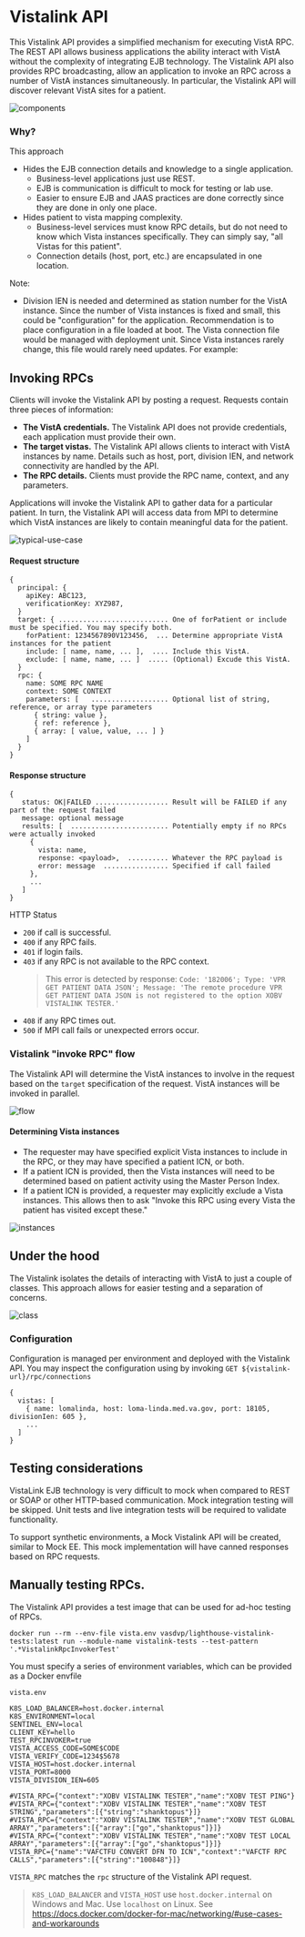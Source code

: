 # Vistalink API

This Vistalink API provides a simplified mechanism for executing VistA RPC. The REST API allows business applications the ability interact with VistA without the complexity of integrating EJB technology. The Vistalink API also provides RPC broadcasting, allow an application to invoke an RPC across a number of VistA instances simultaneously.  In particular, the Vistalink API will discover relevant VistA sites for a patient.

![components](src/plantuml/vl-api-components.png)

### Why?
This approach
- Hides the EJB connection details and knowledge to a single application. 
  - Business-level applications just use REST.
  - EJB is communication is difficult to mock for testing or lab use.
  - Easier to ensure EJB and JAAS practices are done correctly since they are done in only one place.
- Hides patient to vista mapping complexity. 
  - Business-level services must know RPC details, but do not need to know which Vista instances specifically. They can simply say, "all Vistas for this patient". 
  - Connection details (host, port, etc.) are encapsulated in one location.

Note:
- Division IEN is needed and determined as station number for the VistA instance. Since the number of Vista instances is fixed and small, this could be "configuration" for the application. Recommendation is to place configuration in a file loaded at boot. The Vista connection file would be managed with deployment unit. Since Vista instances rarely change, this file would rarely need updates. For example:


## Invoking RPCs
Clients will invoke the Vistalink API by posting a request. Requests contain three pieces of information:
- **The VistA credentials.** The Vistalink API does not provide credentials, each application must provide their own.
- **The target vistas.** The Vistalink API allows clients to interact with VistA instances by name. Details such as host, port, division IEN, and network connectivity are handled by the API.
- **The RPC details.** Clients must provide the RPC name, context, and any parameters.

Applications will invoke the Vistalink API to gather data for a particular patient. In turn, the Vistalink API will access data from MPI to determine which VistA instances are likely to contain meaningful data for the patient.

![typical-use-case](src/plantuml/typical-use-case.png)

#### Request structure
```
{
  principal: {
    apiKey: ABC123,
    verificationKey: XYZ987,
  }
  target: { ........................... One of forPatient or include must be specified. You may specify both.
    forPatient: 1234567890V123456,  ... Determine appropriate VistA instances for the patient
    include: [ name, name, ... ],  .... Include this VistA.
    exclude: [ name, name, ... ]  ..... (Optional) Excude this VistA.
  }
  rpc: {
    name: SOME RPC NAME
    context: SOME CONTEXT
    parameters: [   ................... Optional list of string, reference, or array type parameters
      { string: value },
      { ref: reference },
      { array: [ value, value, ... ] }
    ]
  }
}
```
#### Response structure
```
{
   status: OK|FAILED .................. Result will be FAILED if any part of the request failed
   message: optional message
   results: [  ........................ Potentially empty if no RPCs were actually invoked
     {
       vista: name,
       response: <payload>,  .......... Whatever the RPC payload is
       error: message  ................ Specified if call failed
     },
     ...
   ]
}
```
HTTP Status
- `200` if call is successful.
- `400` if any RPC fails.
- `401` if login fails.
- `403` if any RPC is not available to the RPC context.  
  > This error is detected by response: `Code: '182006'; Type: 'VPR GET PATIENT DATA JSON'; Message: 'The remote procedure VPR GET PATIENT DATA JSON is not registered to the option XOBV VISTALINK TESTER.'`
- `408` if any RPC times out.
- `500` if MPI call fails or unexpected errors occur.


### Vistalink "invoke RPC" flow
The Vistalink API will determine the VistA instances to involve in the request based on the `target` specification of the request. VistA instances will be invoked in parallel.

![flow](src/plantuml/vistalink-api-flow.png)


#### Determining Vista instances
- The requester may have specified explicit Vista instances to include in the RPC, or they may have specified a patient ICN, or both. 
- If a patient ICN is provided, then the Vista instances will need to be determined based on patient activity using the Master Person Index.
- If a patient ICN is provided, a requester may explicitly exclude a Vista instances. This allows then to ask "Invoke this RPC using every Vista the patient has visited except these."

![instances](src/plantuml/vistalink-api-determine-instances.png)


## Under the hood
The Vistalink isolates the details of interacting with VistA to just a couple of classes. This approach allows for easier testing and a separation of concerns.

![class](src/plantuml/vl-classes.png)


### Configuration
Configuration is managed per environment and deployed with the Vistalink API. You may inspect the configuration using by invoking `GET ${vistalink-url}/rpc/connections` 
```
{
  vistas: [
    { name: lomalinda, host: loma-linda.med.va.gov, port: 18105, divisionIen: 605 },
    ...
  ]
}
```


## Testing considerations
VistaLink EJB technology is very difficult to mock when compared to REST or SOAP or other HTTP-based communication. Mock integration testing will be skipped. Unit tests and live integration tests will be required to validate functionality.

To support synthetic environments, a Mock Vistalink API will be created, similar to Mock EE. This mock implementation will have canned responses based on RPC requests. 


## Manually testing RPCs.
The Vistalink API provides a test image that can be used for ad-hoc testing of RPCs.
```
docker run --rm --env-file vista.env vasdvp/lighthouse-vistalink-tests:latest run --module-name vistalink-tests --test-pattern '.*VistalinkRpcInvokerTest'
```
You must specify a series of environment variables, which can be provided as a Docker envfile

`vista.env`
```
K8S_LOAD_BALANCER=host.docker.internal
K8S_ENVIRONMENT=local
SENTINEL_ENV=local
CLIENT_KEY=hello
TEST_RPCINVOKER=true
VISTA_ACCESS_CODE=SOME$CODE
VISTA_VERIFY_CODE=1234$5678
VISTA_HOST=host.docker.internal
VISTA_PORT=8000
VISTA_DIVISION_IEN=605

#VISTA_RPC={"context":"XOBV VISTALINK TESTER","name":"XOBV TEST PING"}
#VISTA_RPC={"context":"XOBV VISTALINK TESTER","name":"XOBV TEST STRING","parameters":[{"string":"shanktopus"}]}
#VISTA_RPC={"context":"XOBV VISTALINK TESTER","name":"XOBV TEST GLOBAL ARRAY","parameters":[{"array":["go","shanktopus"]}]}
#VISTA_RPC={"context":"XOBV VISTALINK TESTER","name":"XOBV TEST LOCAL ARRAY","parameters":[{"array":["go","shanktopus"]}]}
VISTA_RPC={"name":"VAFCTFU CONVERT DFN TO ICN","context":"VAFCTF RPC CALLS","parameters":[{"string":"100848"}]}
```

`VISTA_RPC` matches the `rpc` structure of the Vistalink API request.

> `K8S_LOAD_BALANCER` and `VISTA_HOST` use `host.docker.internal` on Windows and Mac.
> Use `localhost` on Linux.
> See https://docs.docker.com/docker-for-mac/networking/#use-cases-and-workarounds
